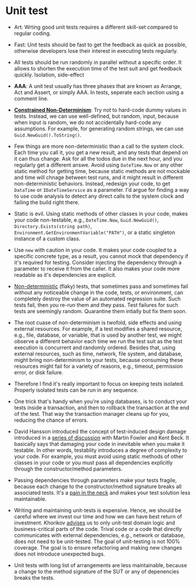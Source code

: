 # Unit test

* Art: Wrting good unit tests requires a different skill-set compared to regular coding.

* Fast: Unit tests should be fast to get the feedback as quick as possible, otherwise developers lose their interest in executing tests regularly. 

* All tests should be run randomly in parallel without a specific order. It allows to shorten the execution time of the test suit and get feedback quickly. Isolation, side-effect

* **AAA**: A unit test usually has three phases that are known as Arrange, Act and Assert, or simply AAA. In tests, seperate each section using a comment line.

* [**Constrained Non-Determinism**](https://blog.ploeh.dk/2009/03/05/ConstrainedNon-Determinism/): Try not to hard-code dummy values in tests. Instead, we can use well-defined, but random, input, because when input is random, 
we do not accidentally hard-code any assumptions. For example, for generating random strings, we can use `Guid.NewGuid().ToString()`.


* Few things are more non-deterministic than a call to the system clock. Each time you call it, you get a new result, and any tests that depend on it can thus change. Ask for all the todos due in the next hour, and you regularly get a different answe. Avoid using `DateTime.Now` or any other static method for getting time, because static methods are not mockable and time will chnage between test runs, and it might result in 
different non-deterministic behaviors. Instead, redesign your code, to get `DataTime` or `IDateTimeService` as a parameter. I'd argue for finding a way to use code analysis to detect any direct calls to the system clock and failing the build right there.

* Static is evil. Using static methods of other classes in your code, makes your code non-testable, e.g., `DateTime.Now`, `Guid.NewGuid()`, `Directory.Exists(string path)`, 
`Environment.GetEnvironmentVariable("PATH")`, or a static singleton instance of a custom class.

* Use `new` with caution in your code. It makes your code coupled to a specific concrete type, as a result, you cannot mock that dependency if it's required for testing. Consider
injecting the dependency through a parameter to receive it from the caller. It also makes your code more readable as it's dependencies are explicit.

* [Non-deterministic](https://martinfowler.com/articles/nonDeterminism.html) (flaky) tests, that sometimes pass and sometimes fail without any noticeable change in the code, tests, or environment, can completely destroy the value of an automated regression suite. Such tests fail, then you re-run them and they pass. Test failures for such tests are seemingly random. Quarantine them intially but fix them soon.

* The root cuase of non-determinism is twofold, side effects and using external resources. For example, if a test modifies a shared resource, e.g., file, database, or variable, that is used by another test, we might observe a different behavior each time we run the test suit as the test execution is concurrent and randomly ordered. Besides that, using external resources, such as time, 
network, file system, and database, might bring non-determinism to your tests, because consuming these resources might fail for a variety of reasons, e.g., timeout, permission error, or disk failure.

* Therefore I find it's really important to focus on keeping tests isolated. Properly isolated tests can be run in any sequence.

* One trick that's handy when you're using databases, is to conduct your tests inside a transaction, and then to rollback the transaction at the end of the test. That way the transaction manager cleans up for you, reducing the chance of errors.

* David Hansson introduced the concept of test-induced design damage introduced in a [series of discussion](http://martinfowler.com/articles/is-tdd-dead/) with Martin Fowler and Kent Beck. It basically says that damaging your code in inevitable when you make it testable. In other words, testablity introduces a degree of complexity to your code. For example, you must avoid using static methods of other classes in your code or you must pass all dependencies explicitly through the constructor/method parameters.

* Passing dependencies through parameters make your tests fragile, because each change to the constructor/method signature breaks all associated tests. It's a [pain in the neck](https://enterprisecraftsmanship.com/posts/test-induced-design-damage-or-why-tdd-is-so-painful/) and makes your test solution less maintainable.

* Writing and maintaining unit-tests is expensive. Hence, we should be careful where we invest our time and how we can have best return of investment. Khorikov [advises](https://enterprisecraftsmanship.com/posts/painless-tdd/) us to only unit-test domain logic and business-critical parts of the code. Trival code or a code that directly communicates with external dependencies, e.g., network or database, does not need to be unit-tested. The goal of unit-testing is not 100% coverage. The goal is to ensure refactoring and making new changes does not introduce unexpected bugs.

* Unit tests with long list of arrangements are less maintainable, because a change to the method signature of the SUT or any of depenencies breaks the tests.


